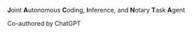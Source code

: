 **J**oint **A**utonomous **C**oding, **I**nference, and **N**otary **T**ask **A**gent


Co-authored by ChatGPT